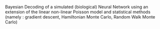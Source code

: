Bayesian Decoding of a simulated (biological) Neural Network using an extension of the linear non-linear Poisson model and statistical methods (namely : gradient descent, Hamiltonian Monte Carlo, Random Walk Monte Carlo)
